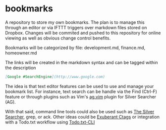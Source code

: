 bookmarks
=========

A repository to store my own bookmarks.
The plan is to manage this through an editor or via IFTTT triggers over markdown files stored on Dropbox.
Changes will be commited and pushed to this repository for online viewing as well as obvious change control benefits.

Bookmarks will be categorized by file: 
development.md, finance.md, homeowner.md

The links will be created in the markdown syntax and can be tagged within the description

```markdown
[Google #SearchEngine](http://www.google.com)
```
The idea is that text editor features can be used to use and manage your bookmark list.  For instance, text search can be handle via the Find (Ctrl-F) feature or through plugins such as Vim's [ag.vim](https://github.com/rking/ag.vim) plugin for Silver Searcher (AG).

With that said, command line tools could also be used such as [The Silver Searcher](https://github.com/ggreer/the_silver_searcher), grep, or ack.
Other ideas could be [Exuberant Ctags](http://ctags.sourceforge.net/) or integration with a Todo.txt workflow using [Todo.txt-CLI](https://github.com/ginatrapani/todo.txt-cli)
